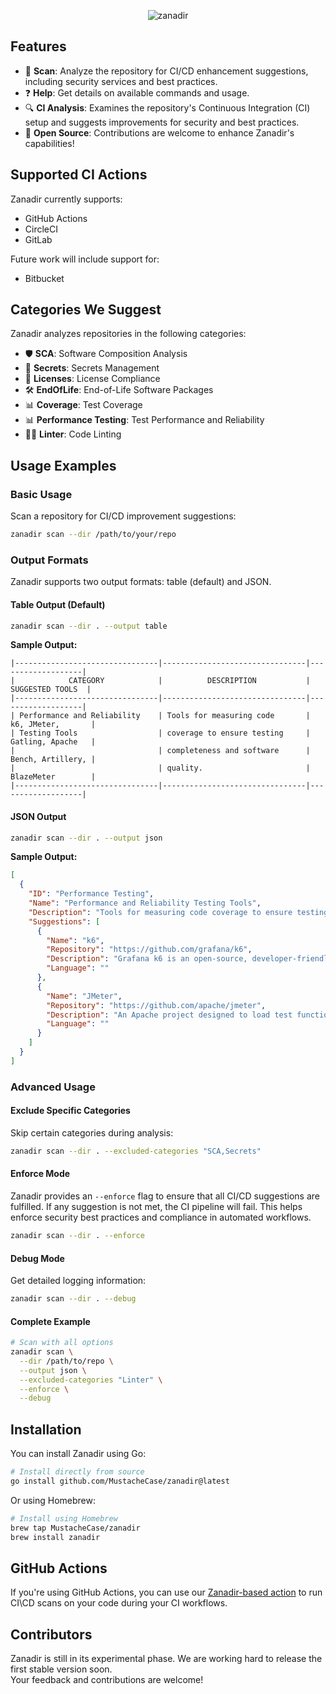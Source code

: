 <p align="center">
  <img src="https://github.com/user-attachments/assets/88b976b4-cc46-4706-a3e4-3cfa0e6877d5" alt="zanadir">
</p>

## Features

- 📂 **Scan**: Analyze the repository for CI/CD enhancement suggestions, including security services and best practices.
- ❓ **Help**: Get details on available commands and usage.
- 🔍 **CI Analysis**: Examines the repository's Continuous Integration (CI) setup and suggests improvements for security and best practices.
- 🚀 **Open Source**: Contributions are welcome to enhance Zanadir's capabilities!

## Supported CI Actions

Zanadir currently supports:

- GitHub Actions
- CircleCI
- GitLab

Future work will include support for:

- Bitbucket

## Categories We Suggest

Zanadir analyzes repositories in the following categories:

- 🛡️ **SCA**: Software Composition Analysis
- 🔐 **Secrets**: Secrets Management
- 📜 **Licenses**: License Compliance
- 🛠️ **EndOfLife**: End-of-Life Software Packages
- 📊 **Coverage**: Test Coverage
- 📊 **Performance Testing**: Test Performance and Reliability
- 🧑‍💻 **Linter**: Code Linting

## Usage Examples

### Basic Usage

Scan a repository for CI/CD improvement suggestions:

```sh
zanadir scan --dir /path/to/your/repo
```

### Output Formats

Zanadir supports two output formats: table (default) and JSON.

#### Table Output (Default)

```sh
zanadir scan --dir . --output table
```

**Sample Output:**
```
|--------------------------------|--------------------------------|-------------------|
|            CATEGORY            |          DESCRIPTION           |  SUGGESTED TOOLS  |
|--------------------------------|--------------------------------|-------------------|
| Performance and Reliability    | Tools for measuring code       | k6, JMeter,       |
| Testing Tools                  | coverage to ensure testing     | Gatling, Apache   |
|                                | completeness and software      | Bench, Artillery, |
|                                | quality.                       | BlazeMeter        |
|--------------------------------|--------------------------------|-------------------|
```

#### JSON Output

```sh
zanadir scan --dir . --output json
```

**Sample Output:**
```json
[
  {
    "ID": "Performance Testing",
    "Name": "Performance and Reliability Testing Tools",
    "Description": "Tools for measuring code coverage to ensure testing completeness and software quality.",
    "Suggestions": [
      {
        "Name": "k6",
        "Repository": "https://github.com/grafana/k6",
        "Description": "Grafana k6 is an open-source, developer-friendly, and extensible load testing tool. k6 allows you to prevent performance issues and proactively improve reliability.",
        "Language": ""
      },
      {
        "Name": "JMeter",
        "Repository": "https://github.com/apache/jmeter",
        "Description": "An Apache project designed to load test functional behavior and measure performance, with support for various protocols and servers.",
        "Language": ""
      }
    ]
  }
]
```

### Advanced Usage

#### Exclude Specific Categories

Skip certain categories during analysis:

```sh
zanadir scan --dir . --excluded-categories "SCA,Secrets"
```

#### Enforce Mode

Zanadir provides an `--enforce` flag to ensure that all CI/CD suggestions are fulfilled. If any suggestion is not met, the CI pipeline will fail. This helps enforce security best practices and compliance in automated workflows.

```sh
zanadir scan --dir . --enforce
```

#### Debug Mode

Get detailed logging information:

```sh
zanadir scan --dir . --debug
```

#### Complete Example

```sh
# Scan with all options
zanadir scan \
  --dir /path/to/repo \
  --output json \
  --excluded-categories "Linter" \
  --enforce \
  --debug
```

## Installation

You can install Zanadir using Go:

```sh
# Install directly from source
go install github.com/MustacheCase/zanadir@latest
```

Or using Homebrew:

```sh
# Install using Homebrew
brew tap MustacheCase/zanadir
brew install zanadir
```

## GitHub Actions
If you're using GitHub Actions, you can use our [Zanadir-based action](https://github.com/MustacheCase/zanadir-action) to run CI\CD scans on your code during your CI workflows.

## Contributors

Zanadir is still in its experimental phase. We are working hard to release the first stable version soon.  
Your feedback and contributions are welcome!
